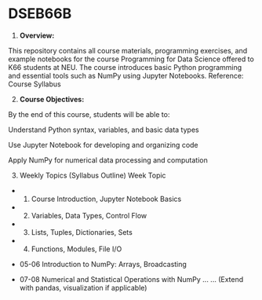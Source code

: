 # DSEB66B
 
 1. **Overview:**

This repository contains all course materials, programming exercises, and example notebooks for the course Programming for Data Science offered to K66 students at NEU. The course introduces basic Python programming and essential tools such as NumPy using Jupyter Notebooks.
Reference: Course Syllabus


2. **Course Objectives:**

By the end of this course, students will be able to:

Understand Python syntax, variables, and basic data types

Use Jupyter Notebook for developing and organizing code

Apply NumPy for numerical data processing and computation

3. Weekly Topics (Syllabus Outline)
Week	Topic

- 1. 	Course Introduction, Jupyter Notebook Basics

- 2.	Variables, Data Types, Control Flow

- 3.	Lists, Tuples, Dictionaries, Sets

- 4.	Functions, Modules, File I/O

- 05-06	Introduction to NumPy: Arrays, Broadcasting

- 07-08	Numerical and Statistical Operations with NumPy
...	... (Extend with pandas, visualization if applicable)
